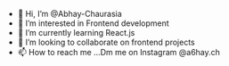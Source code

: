 - 👋 Hi, I’m @Abhay-Chaurasia
- 👀 I’m interested in Frontend development
- 🌱 I’m currently learning React.js
- 💞️ I’m looking to collaborate on frontend projects
- 📫 How to reach me ...Dm me on Instagram @a6hay.ch

<!---
Abhay-Chaurasia/Abhay-Chaurasia is a ✨ special ✨ repository because its `README.md` (this file) appears on your GitHub profile.
You can click the Preview link to take a look at your changes.
--->
